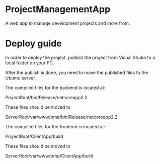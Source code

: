 # ProjectManagementApp

A web app to manage development projects and more from.

# Deploy guide

In order to deploy the project, publish the project from Visual Studio to a local folder on your PC.

After the publish is done, you need to move the published files to the Ubuntu server.

The compiled files for the backend is located at:

ProjectRoot/bin/Release/netcoreapp2.2

These files should be moved to

ServerRoot/var/www/pma/bin/Release/netcoreapp2.2

The compiled files for the frontend is located at:

ProjectRoot/ClientApp/build

These files should be moved to

ServerRoot/var/www/pma/ClientApp/build

